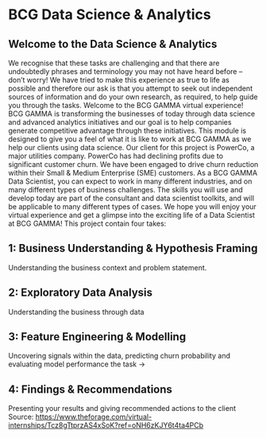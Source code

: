 # BCG Data Science & Analytics

## Welcome to the Data Science & Analytics
We recognise that these tasks are challenging and that there are undoubtedly phrases and terminology
you may not have heard before – don’t worry! We have tried to make this experience as true to life as
possible and therefore our ask is that you attempt to seek out independent sources of information and do
your own research, as required, to help guide you through the tasks.
Welcome to the BCG GAMMA virtual experience! BCG GAMMA is transforming the businesses of today
through data science and advanced analytics initiatives and our goal is to help companies generate
competitive advantage through these initiatives. This module is designed to give you a feel of what it is
like to work at BCG GAMMA as we help our clients using data science.
Our client for this project is PowerCo, a major utilities company. PowerCo has had declining profits due to
significant customer churn. We have been engaged to drive churn reduction within their Small & Medium
Enterprise (SME) customers.
As a BCG GAMMA Data Scientist, you can expect to work in many different industries, and on many
different types of business challenges. The skills you will use and develop today are part of the consultant
and data scientist toolkits, and will be applicable to many different types of cases.
We hope you will enjoy your virtual experience and get a glimpse into the exciting life of a Data Scientist
at BCG GAMMA!
This project contain four takes:
## 1: Business Understanding & Hypothesis Framing
Understanding the business context and problem statement.
## 2: Exploratory Data Analysis
Understanding the business through data
## 3: Feature Engineering & Modelling
Uncovering signals within the data, predicting churn probability and evaluating model
performance the task →
## 4: Findings & Recommendations
Presenting your results and giving recommended actions to the client
Source: https://www.theforage.com/virtual-internships/Tcz8gTtprzAS4xSoK?ref=oNH6zKJY6t4ta4PCb
